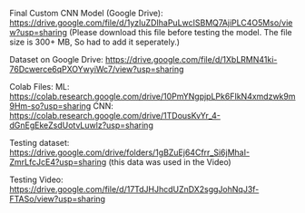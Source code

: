 Final Custom CNN Model (Google Drive): https://drive.google.com/file/d/1yzIuZDIhaPuLwcISBMQ7AjiPLC4O5Mso/view?usp=sharing 
(Please download this file before testing the model. The file size is 300+ MB, So had to add it seperately.)


Dataset on Google Drive: https://drive.google.com/file/d/1XbLRMN41ki-76Dcwerce6qPXOYwyiWc7/view?usp=sharing


Colab Files:
ML:  https://colab.research.google.com/drive/10PmYNgpjpLPk6FIkN4xmdzwk9m9Hm-so?usp=sharing
CNN:  https://colab.research.google.com/drive/1TDousKvYr_4-dGnEgEkeZsdUotvLuwlz?usp=sharing


Testing dataset:  https://drive.google.com/drive/folders/1gBZuEj64Cfrr_Si6jMhaI-ZmrLfcJcE4?usp=sharing  (this data was used in the Video)

Testing Video: https://drive.google.com/file/d/17TdJHJhcdUZnDX2sggJohNqJ3f-FTASo/view?usp=sharing


